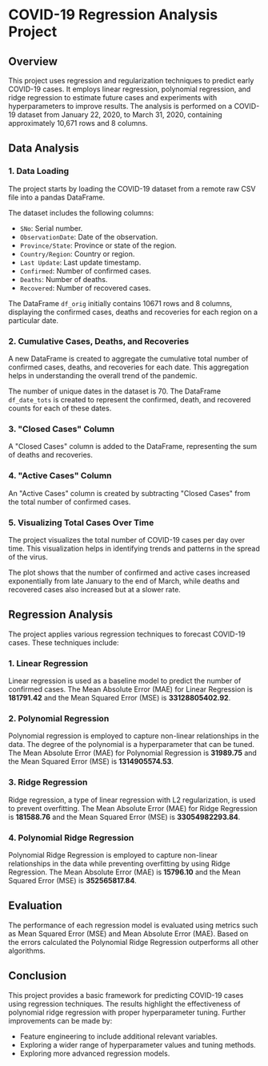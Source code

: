 # COVID-19 Regression Analysis Project

## Overview

This project uses regression and regularization techniques to predict early COVID-19 cases. It employs linear regression, polynomial regression, and ridge regression to estimate future cases and experiments with hyperparameters to improve results. The analysis is performed on a COVID-19 dataset from January 22, 2020, to March 31, 2020, containing approximately 10,671 rows and 8 columns.

## Data Analysis

### 1. Data Loading

The project starts by loading the COVID-19 dataset from a remote raw CSV file into a pandas DataFrame.


The dataset includes the following columns:

-   `SNo`: Serial number.
-   `ObservationDate`: Date of the observation.
-   `Province/State`: Province or state of the region.
-   `Country/Region`: Country or region.
-   `Last Update`: Last update timestamp.
-   `Confirmed`: Number of confirmed cases.
-   `Deaths`: Number of deaths.
-   `Recovered`: Number of recovered cases.

The DataFrame `df_orig` initially contains 10671 rows and 8 columns, displaying the confirmed cases, deaths and recoveries for each region on a particular date.

### 2. Cumulative Cases, Deaths, and Recoveries

A new DataFrame is created to aggregate the cumulative total number of confirmed cases, deaths, and recoveries for each date. This aggregation helps in understanding the overall trend of the pandemic.


The number of unique dates in the dataset is 70. The DataFrame `df_date_tots` is created to represent the confirmed, death, and recovered counts for each of these dates.

### 3. "Closed Cases" Column

A "Closed Cases" column is added to the DataFrame, representing the sum of deaths and recoveries.


### 4. "Active Cases" Column

An "Active Cases" column is created by subtracting "Closed Cases" from the total number of confirmed cases.


### 5. Visualizing Total Cases Over Time

The project visualizes the total number of COVID-19 cases per day over time. This visualization helps in identifying trends and patterns in the spread of the virus.


The plot shows that the number of confirmed and active cases increased exponentially from late January to the end of March, while deaths and recovered cases also increased but at a slower rate.

## Regression Analysis

The project applies various regression techniques to forecast COVID-19 cases. These techniques include:

### 1. Linear Regression

Linear regression is used as a baseline model to predict the number of confirmed cases.  The Mean Absolute Error (MAE) for Linear Regression is **181791.42** and the Mean Squared Error (MSE) is **33128805402.92**.

### 2. Polynomial Regression

Polynomial regression is employed to capture non-linear relationships in the data. The degree of the polynomial is a hyperparameter that can be tuned. The Mean Absolute Error (MAE) for Polynomial Regression is **31989.75** and the Mean Squared Error (MSE) is **1314905574.53**.

### 3. Ridge Regression

Ridge regression, a type of linear regression with L2 regularization, is used to prevent overfitting.  The Mean Absolute Error (MAE) for Ridge Regression is **181588.76** and the Mean Squared Error (MSE) is **33054982293.84**.

### 4. Polynomial Ridge Regression
Polynomial Ridge Regression is employed to capture non-linear relationships in the data while preventing overfitting by using Ridge Regression. The Mean Absolute Error (MAE) is **15796.10** and the Mean Squared Error (MSE) is **352565817.84**.

## Evaluation

The performance of each regression model is evaluated using metrics such as Mean Squared Error (MSE) and Mean Absolute Error (MAE). Based on the errors calculated the Polynomial Ridge Regression outperforms all other algorithms.

## Conclusion

This project provides a basic framework for predicting COVID-19 cases using regression techniques. The results highlight the effectiveness of polynomial ridge regression with proper hyperparameter tuning. Further improvements can be made by:

*   Feature engineering to include additional relevant variables.
*   Exploring a wider range of hyperparameter values and tuning methods.
*   Exploring more advanced regression models.
